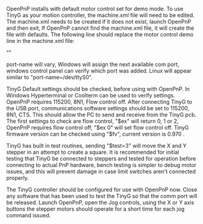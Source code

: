 OpenPnP installs with default motor control set for demo mode. To use TinyG as your motion controller, the machine.xml file will need to be edited. The machine.xml needs to be created if it does not exist, launch OpenPnP and then exit, If OpenPnP cannot find the machine.xml file, it will create the file with defaults. The following line should replace the motor control demo line in the machine.xml file:

"<driver class="org.openpnp.machine.reference.driver.TinygDriver" port-name="COM10" baud="115200" feed-rate-mm-per-minute="5000.0">"

port-name will vary, Windows will assign the next available com port, windows control panel can verify which port was added. Linux will appear similar to "port-name=/dev/ttyS0".

TinyG Default settings should be checked, before using with OpenPnP. In Windows Hyperterminal or Coolterm can be used to verify settings. OpenPnP requires 115200, 8N1, Flow control off. After connecting TinyG to the USB port, communications software settings should be set to 115200, 8N1, CTS. This should allow the PC to send and receive from the TinyG pcb. The first settings to check are flow control, "$ex" will return 0, 1 or 2, OpenPnP requires flow control off, "$ex 0" will set flow control off. TinyG firmware version can be checked using "$fv", current version is 0.970 . 

TinyG has built in test routines, sending "$test=3" will move the X and Y stepper in an attempt to create a square. It is recommended for initial testing that TinyG be connected to steppers and tested for operation before connecting to actual PnP hardware, bench testing is simpler to debug motor issues, and this will prevent damage in case limit switches aren't connected properly.

The TinyG controller should be configured for use with OpenPnP now. Close any software that has been used to test the TinyG so that the comm port will be released. Launch OpenPnP, open the Jog controls, using the X or Y axis buttons the stepper motors should operate for a short time for each jog command issued.



